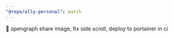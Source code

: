 ```yaml
---
"@repo/ally-personal": patch
---
```


🔗 opengraph share image, fix side scroll, deploy to portainer in ci
